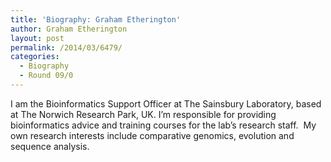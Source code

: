 ```yaml
---
title: 'Biography: Graham Etherington'
author: Graham Etherington
layout: post
permalink: /2014/03/6479/
categories:
  - Biography
  - Round 09/0
---
```

I am the Bioinformatics Support Officer at The Sainsbury Laboratory, based at The Norwich Research Park, UK. I&#8217;m responsible for providing bioinformatics advice and training courses for the lab&#8217;s research staff.  My own research interests include comparative genomics, evolution and sequence analysis.